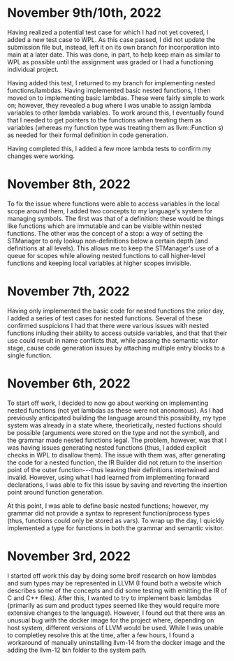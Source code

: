 # 


# November 9th/10th, 2022

Having realized a potential test case for which I had not yet covered, 
I added a new test case to WPL. As this case passed, I did not update the submission file but, instead, left it on its own branch for incorporation into main at a later date. This was done, in part, to help keep main as similar to WPL as possible until the assignment was graded or I had a functioning individual project. 

Having added this test, I returned to my branch for implementing nested functions/lambdas. Having implemented basic nested functions, I then moved on to implementing basic lambdas. These were fairly simple to work on; however, they revealed a bug where I was unable to assign lambda variables to other lambda variables. To work around this, I eventually found that I needed to get pointers to the functions when treating them as variables (whereas my function type was treating them as llvm::Function s) as needed for their formal definition in code generation. 

Having completed this, I added a few more lambda tests to confirm my changes were working.

# November 8th, 2022

To fix the issue where functions were able to access variables in the local scope around them, I added two concepts to my language's system for managing symbols. The first was that of a definition: these would be things like functions which are immutable and can be visible within nested functions. The other was the concept of a stop: a way of setting the STManager to only lookup non-definitions below a certain depth (and definitions at all levels). This allows me to keep the STManager's use of a queue for scopes while allowing nested functions to call higher-level functions and keeping local variables at higher scopes invisible. 

# November 7th, 2022

Having only implemented the basic code for nested functions the prior day, I added a series of test cases for nested functions. Several of these confirmed suspicions I had that there were various issues with nested functions inluding their ability to access outside variables, and that that their use could result in name conflicts that, while passing the semantic visitor stage, cause code generation issues by attaching multiple entry blocks to a single function. 


# November 6th, 2022

To start off work, I decided to now go about working on implementing nested functions (not yet lambdas as these were not anonomous). As I had previously anticipated building the language around this possibility, my type system was already in a state where, theorietically, nested fuctions should be possible (arguments were stored on the type and not the symbol), and the grammar made nested functions legal. The problem, however, was that I was having issues generating nested functions (thus, I added explicit checks in WPL to disallow them). The issue with them was, after generating the code for a nested function, the IR Builder did not return to the insertion point of the outer function---thus leaving their definitions intertwined and invalid. However, using what I had learned from implementing forward declarations, I was able to fix this issue by saving and reverting the insertion point around function generation. 

At this point, I was able to define basic nested functions; however, my grammar did not provide a syntax to represent function/process types (thus, functions could only be stored as vars). To wrap up the day, I quickly implemented a type for functions in both the grammar and semantic visitor. 


# November 3rd, 2022

I started off work this day by doing some breif research on how lambdas and sum types may be represented in LLVM (I found both a website which describes some of the concepts and did some testing with emitting the IR of C and C++ files). After this, I wanted to try to implement basic lambdas (primarily as sum and product types seemed like they would require more extensive changes to the language). However, I found out that there was an unusual bug with the docker image for the project where, depending on host system, different versions of LLVM would be used. While I was unable to completley resolve this at the time, after a few hours, I found a workaround of manually uninstalling llvm-14 from the docker image and the adding the llvm-12 bin folder to the system path. 